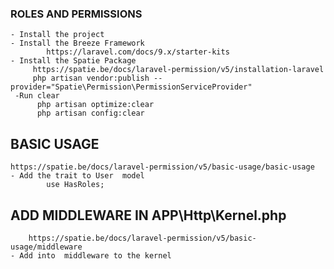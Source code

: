 ### ROLES AND PERMISSIONS 
    - Install the project
    - Install the Breeze Framework
            https://laravel.com/docs/9.x/starter-kits
    - Install the Spatie Package
         https://spatie.be/docs/laravel-permission/v5/installation-laravel
         php artisan vendor:publish --provider="Spatie\Permission\PermissionServiceProvider"
     -Run clear
          php artisan optimize:clear
          php artisan config:clear
## BASIC USAGE 
    https://spatie.be/docs/laravel-permission/v5/basic-usage/basic-usage
    - Add the trait to User  model
            use HasRoles;
## ADD MIDDLEWARE IN APP\Http\Kernel.php
        https://spatie.be/docs/laravel-permission/v5/basic-usage/middleware
    - Add into  middleware to the kernel
      
          
            
